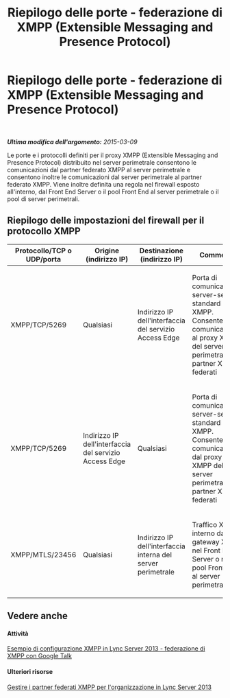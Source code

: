 ﻿---
title: Riepilogo delle porte - federazione di XMPP (Extensible Messaging and Presence Protocol)
TOCTitle: Riepilogo delle porte - federazione di XMPP (Extensible Messaging and Presence Protocol)
ms:assetid: 62e98fab-7add-4983-a3fa-dbe74e1c3849
ms:mtpsurl: https://technet.microsoft.com/it-it/library/JJ618371(v=OCS.15)
ms:contentKeyID: 49300774
ms.date: 08/24/2015
mtps_version: v=OCS.15
ms.translationtype: HT
---

# Riepilogo delle porte - federazione di XMPP (Extensible Messaging and Presence Protocol)

 

_**Ultima modifica dell'argomento:** 2015-03-09_

Le porte e i protocolli definiti per il proxy XMPP (Extensible Messaging and Presence Protocol) distribuito nel server perimetrale consentono le comunicazioni dal partner federato XMPP al server perimetrale e consentono inoltre le comunicazioni dal server perimetrale al partner federato XMPP. Viene inoltre definita una regola nel firewall esposto all'interno, dal Front End Server o il pool Front End al server perimetrale o il pool di server perimetrali.

## Riepilogo delle impostazioni del firewall per il protocollo XMPP


<table>
<colgroup>
<col style="width: 25%" />
<col style="width: 25%" />
<col style="width: 25%" />
<col style="width: 25%" />
</colgroup>
<thead>
<tr class="header">
<th>Protocollo/TCP o UDP/porta</th>
<th>Origine (indirizzo IP)</th>
<th>Destinazione (indirizzo IP)</th>
<th>Commenti</th>
</tr>
</thead>
<tbody>
<tr class="odd">
<td><p>XMPP/TCP/5269</p></td>
<td><p>Qualsiasi</p></td>
<td><p>Indirizzo IP dell'interfaccia del servizio Access Edge</p></td>
<td><p>Porta di comunicazione server-server standard per XMPP. Consente le comunicazioni al proxy XMPP del server perimetrale dai partner XMPP federati</p></td>
</tr>
<tr class="even">
<td><p>XMPP/TCP/5269</p></td>
<td><p>Indirizzo IP dell'interfaccia del servizio Access Edge</p></td>
<td><p>Qualsiasi</p></td>
<td><p>Porta di comunicazione server-server standard per XMPP. Consente le comunicazioni dal proxy XMPP del server perimetrale ai partner XMPP federati</p></td>
</tr>
<tr class="odd">
<td><p>XMPP/MTLS/23456</p></td>
<td><p>Qualsiasi</p></td>
<td><p>Indirizzo IP dell'interfaccia interna del server perimetrale</p></td>
<td><p>Traffico XMPP interno dal gateway XMPP nel Front End Server o nel pool Front End al server perimetrale</p></td>
</tr>
</tbody>
</table>


## Vedere anche

#### Attività

[Esempio di configurazione XMPP in Lync Server 2013 - federazione di XMPP con Google Talk](lync-server-2013-example-xmpp-configuration-–-xmpp-federation-with-google-talk.md)  

#### Ulteriori risorse

[Gestire i partner federati XMPP per l'organizzazione in Lync Server 2013](lync-server-2013-manage-xmpp-federated-partners-for-your-organization.md)

